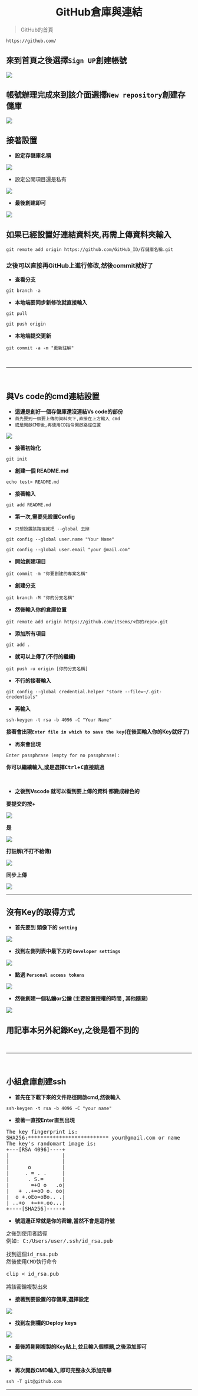 <div align=center>

# GitHub倉庫與連結 #

</div>

> GitHub的首頁

```
https://github.com/
```

## 來到首頁之後選擇`Sign UP`創建帳號
<img src="./material/GitHub創建.png" width="auto">

<br>

## 帳號辦理完成來到該介面選擇`New repository`創建存儲庫
<img src="./material/GitHub創建倉庫.png" width="auto">

<br>

## 接著設置

+ **設定存儲庫名稱**

<img src="./material/名稱.png" width="auto">

+ 設定公開項目還是私有

<img src="./material/公私.png" width="auto">

+ **最後創建即可**

<img src="./material/創建.png" width="auto">

<br>

## 如果已經設置好連結資料夾,再需上傳資料夾輸入
```
git remote add origin https://github.com/GitHub_ID/存儲庫名稱.git
```
### 之後可以直接再GitHub上進行修改,然後commit就好了

+ **查看分支**
```
git branch -a
```
+ **本地端要同步新修改就直接輸入**
```
git pull
```
```
git push origin
```

+ **本地端提交更新**
```
git commit -a -m "更新註解"
```

<br><hr><br>

## 與Vs code的cmd連結設置

+ **這邊是創好一個存儲庫還沒連結Vs code的部份**
+ `首先要到一個要上傳的資料夾下,直接在上方輸入 cmd`
+ `或是開啟CMD後,再使用CD指令開啟路徑位置`

<img src="./material/cmd1.png" width="auto">
<br>

+ **接著初始化**

```
git init
```

+ **創建一個 README.md**

```
echo test> README.md
```
+ **接著輸入**

```
git add README.md
```

+ **第一次,需要先設置Config**

+ `只想設置該路徑就把 --global 去掉`

```
git config --global user.name "Your Name"
```
```
git config --global user.email "your @mail.com"
```

+ **開始創建項目**

```
git commit -m "你要創建的專案名稱"
```

+ **創建分支**

```
git branch -M "你的分支名稱"
```

+ **然後輸入你的倉庫位置**

```
git remote add origin https://github.com/itsems/<你的repo>.git
```
+ **添加所有項目**

```
git add .
```

+ **就可以上傳了(不行的繼續)**

```
git push -u origin [你的分支名稱]
```

+ **不行的接著輸入**

```
git config --global credential.helper "store --file=~/.git-credentials"
```

+ **再輸入**

```
ssh-keygen -t rsa -b 4096 -C "Your Name"
```
**接著會出現`Enter file in which to save the key`(在後面輸入你的Key就好了)**

+ **再來會出現**

```
Enter passphrase (empty for no passphrase):
```
**你可以繼續輸入,或是選擇<kbd>Ctrl</kbd>+<kbd>C</kbd>直接跳過**

<br>

+ **之後到Vscode 就可以看到要上傳的資料 都變成綠色的**

**要提交的按+**

<img src="./material/提交.png" width="auto">

**是**

<img src="./material/是.png" width="auto">

**打註解(不打不給傳)**

<img src="./material/註解.png" width="auto">

**同步上傳**

<img src="./material/同步上傳.png" width="auto">

<hr>

## **沒有Key的取得方式**

+ **首先要到 頭像下的 `setting`**

<img src="./material/設定.png" width="auto">

+ **找到左側列表中最下方的 `Developer settings`**

<img src="./material/管理設定.png" 
width="auto">

+ **點選 `Personal access tokens`**

<img src="./material/令牌選擇.png" width="auto">

+ **然後創建一個私鑰or公鑰 (主要設置授權的時間 , 其他隨意)**

<img src="./material/創建令牌.png" width="auto">

## 用記事本另外紀錄Key,之後是看不到的

<br><hr><br>

## 小組倉庫創建ssh

+ **首先在下載下來的文件路徑開啟cmd,然後輸入**
```
ssh-keygen -t rsa -b 4096 -C "your name"
```

+ **接著一直按Enter直到出現**
<pre>
The key fingerprint is:
SHA256:************************** your@gmail.com or name
The key's randomart image is:
+---[RSA 4096]----+
|                 |
|                 |
|      o          |
|     . = . .     |
|      . S.=      |
|       =+O o   .o|
|   + ..+=oO o. oo|
|  o +.oEo=oBo.. .|
| ..+o  +=++.oo...|
+----[SHA256]-----+
</pre>

+ **號這邊正常就是你的密鑰,當然不會是這符號**
<pre>
之後到使用者路徑
例如: C:/Users/user/.ssh/id_rsa.pub

找到這個id_rsa.pub
然後使用CMD執行命令

clip < id_rsa.pub

將該密鑰複製出來
</pre>

+ **接著到要設置的存儲庫,選擇設定**

<img src="./material/SSH設定.png" width="auto">


+ **找到左側欄的Deploy keys**

<img src="./material/SSH密鑰輸入.png" width="auto">

+ **最後將剛剛複製的Key貼上,並且輸入個標題,之後添加即可**

<img src="./material/SSH輸入框.png" width="auto">

+ **再次開啟CMD輸入,即可完整永久添加完畢**
```
ssh -T git@github.com
```
<hr>
